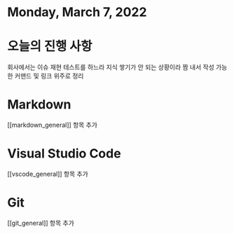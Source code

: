 # Monday, March 7, 2022
# 오늘의 진행 사항
회사에서는 이슈 재현 테스트를 하느라 지식 쌓기가 안 되는 상황이라 짬 내서 작성 가능한 커맨드 및 링크 위주로 정리
# Markdown
[[markdown_general]]
항목 추가
# Visual Studio Code
[[vscode_general]]
항목 추가
# Git
[[git_general]]
항목 추가